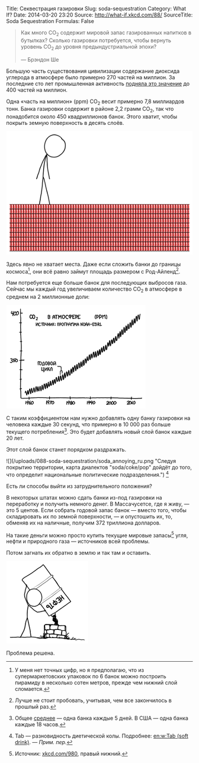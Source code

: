 Title: Секвестрация газировки
Slug: soda-sequestration
Category: What If?
Date: 2014-03-20 23:20
Source: http://what-if.xkcd.com/88/
SourceTitle: Soda Sequestration
Formulas: False

> Как много CO<sub>2</sub> содержит мировой запас газированных напитков в бутылках? Сколько газировки потребуется, чтобы вернуть уровень CO<sub>2</sub> до уровня предындустриальной эпохи?
> 
> — Брэндон Ше

Большую часть существования цивилизации содержание диоксида углерода в атмосфере было примерно 270 частей на миллион. За последние сто лет промышленная активность [подняла это значение](http://www.skepticalscience.com/print.php?r=45) до 400 частей на миллион.

Одна «часть на миллион» (ppm) CO<sub>2</sub> весит примерно 7,8 миллиардов тонн. Банка газировки содержит в районе 2,2 грамм CO<sub>2</sub>, так что понадобится около 450 квадриллионов банок. Этого хватит, чтобы покрыть земную поверхность в десять слоёв.

![](/uploads/088-soda-sequestration/soda_layers.png "Мезосфера, астеносфера, литосфера, банкосфера")

Здесь явно не хватает места. Даже если сложить банки до границы космоса[^1], они всё равно займут площадь размером с Род-Айленд[^2].

[^1]: У меня нет точных цифр, но я предполагаю, что из супермаркетовских упаковок по 6 банок можно построить пирамиду в несколько сотен метров, прежде чем нижний слой сломается.
[^2]: Лучше не стоит пробовать, учитывая, чем все закончилось в прошлый раз.

Нам потребуется еще больше банок для последующих выбросов газа. Сейчас мы каждый год увеличиваем количество CO<sub>2</sub> в атмосфере в среднем на 2 миллионные доли:

![](/uploads/088-soda-sequestration/soda_graph_ru.png "Если вы бегло взглянете на эти графики, вы увидите последствия распада Советского Союза из-за изменений в производстве и землепользовании.")

С таким коэффициентом нам нужно добавлять одну банку газировки на человека каждые 30 секунд, что примерно в 10 000 раз больше текущего потребления[^3]. Это будет добавлять новый слой банок каждые 20 лет.

[^3]: Общее [среднее](http://chtoes.li/page/soda-planet) — одна банка каждые 5 дней. В США — одна банка каждые 18 часов.

Этот слой банок станет порядком раздражать.

![](/uploads/088-soda-sequestration/soda_annoying_ru.png "Следуя покрытию территории, карта диалектов "soda/coke/pop" дойдёт до того, что определит национальные политические подразделения.")
[^4]

[^4]: Tab — разновидность диетической колы. Подробнее: [en:w:Tab (soft drink)](http://en.wikipedia.org/wiki/Tab_%28soft_drink%29). — *Прим. пер.*

Есть ли способы выйти из затруднительного положения?

В некоторых штатах можно сдать банки из-под газировки на переработку и получить немного денег. В Массачусетсе, где я живу, — это 5 центов. Если собрать годовой запас банок — вместо того, чтобы складировать их по земной поверхности, — и опустошить их, то, обменяв их на наличные, получим 372 триллиона долларов.

На такие деньги можно просто купить текущие мировые запасы[^5] угля, нефти и природного газа — источников всей проблемы.

[^5]: Источник: [xkcd.com/980](http://xkcd.com/980), правый нижний.

Потом загнать их обратно в землю и так там и оставить.

![](/uploads/088-soda-sequestration/soda_ground_ru.png "Ты никогда, никогда не получишь желаемое.")

Проблема решена.
